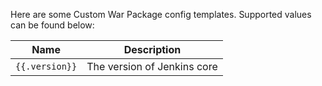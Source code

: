 Here are some Custom War Package config templates. Supported values can be found below:

| Name | Description |
|---|---|
| `{{.version}}` | The version of Jenkins core |
